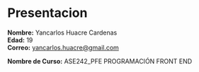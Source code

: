 # Presentacion

**Nombre:** Yancarlos Huacre Cardenas  
**Edad:** 19  
**Correo:** yancarlos.huacre@gmail.com

**Nombre de Curso:** ASE242_PFE
PROGRAMACIÓN FRONT END
